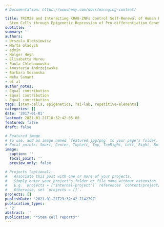 ```yaml
---
# Documentation: https://wowchemy.com/docs/managing-content/

title: TRIM28 and Interacting KRAB-ZNFs Control Self-Renewal of Human Pluripotent
  Stem Cells through Epigenetic Repression of Pro-differentiation Genes
subtitle: ''
summary: ''
authors:
- Urszula Oleksiewicz
- Marta Gladych
- admin
- Holger Heyn
- Elisabetta Mereu
- Paula Chlebanowska
- Anastazja Andrzejewska
- Barbara Sozanska
- Neha Samant
- et al
author_notes:
- Equal contribution
- Equal contribution
- Equal contribution
tags: [stem-cells, epigenetics, rai-lab, repetitive-elements]
categories: []
date: '2017-01-01'
lastmod: 2021-01-21T18:32:42-05:00
featured: false
draft: false

# Featured image
# To use, add an image named `featured.jpg/png` to your page's folder.
# Focal points: Smart, Center, TopLeft, Top, TopRight, Left, Right, BottomLeft, Bottom, BottomRight.
image:
  caption: ''
  focal_point: ''
  preview_only: false

# Projects (optional).
#   Associate this post with one or more of your projects.
#   Simply enter your project's folder or file name without extension.
#   E.g. `projects = ["internal-project"]` references `content/project/deep-learning/index.md`.
#   Otherwise, set `projects = []`.
projects: []
publishDate: '2021-01-21T23:32:42.714279Z'
publication_types:
- '2'
abstract: ''
publication: '*Stem cell reports*'
---
```

